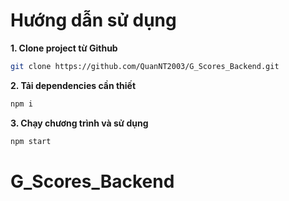 # Hướng dẫn sử dụng

**1. Clone project từ Github**

```bash
git clone https://github.com/QuanNT2003/G_Scores_Backend.git
```

**2. Tải dependencies cần thiết**

```bash
npm i
```

**3. Chạy chương trình và sử dụng**

```bash
npm start
```

# G_Scores_Backend
